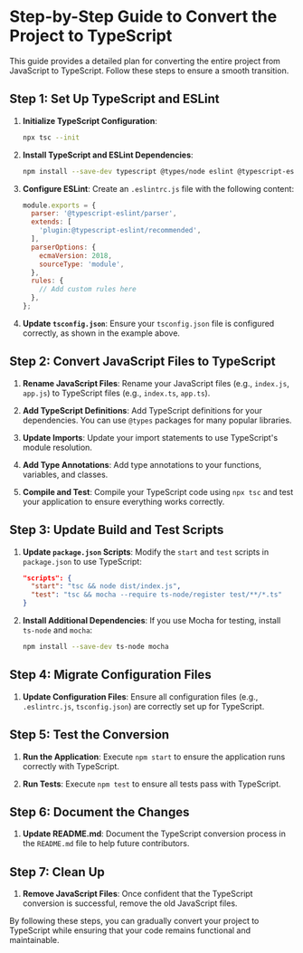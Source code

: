 # Step-by-Step Guide to Convert the Project to TypeScript

This guide provides a detailed plan for converting the entire project from JavaScript to TypeScript. Follow these steps to ensure a smooth transition.

## Step 1: Set Up TypeScript and ESLint

1. **Initialize TypeScript Configuration**:
   ```sh
   npx tsc --init
   ```

2. **Install TypeScript and ESLint Dependencies**:
   ```sh
   npm install --save-dev typescript @types/node eslint @typescript-eslint/parser @typescript-eslint/eslint-plugin
   ```

3. **Configure ESLint**:
   Create an `.eslintrc.js` file with the following content:
   ```javascript
   module.exports = {
     parser: '@typescript-eslint/parser',
     extends: [
       'plugin:@typescript-eslint/recommended',
     ],
     parserOptions: {
       ecmaVersion: 2018,
       sourceType: 'module',
     },
     rules: {
       // Add custom rules here
     },
   };
   ```

4. **Update `tsconfig.json`**:
   Ensure your `tsconfig.json` file is configured correctly, as shown in the example above.

## Step 2: Convert JavaScript Files to TypeScript

1. **Rename JavaScript Files**:
   Rename your JavaScript files (e.g., `index.js`, `app.js`) to TypeScript files (e.g., `index.ts`, `app.ts`).

2. **Add TypeScript Definitions**:
   Add TypeScript definitions for your dependencies. You can use `@types` packages for many popular libraries.

3. **Update Imports**:
   Update your import statements to use TypeScript's module resolution.

4. **Add Type Annotations**:
   Add type annotations to your functions, variables, and classes.

5. **Compile and Test**:
   Compile your TypeScript code using `npx tsc` and test your application to ensure everything works correctly.

## Step 3: Update Build and Test Scripts

1. **Update `package.json` Scripts**:
   Modify the `start` and `test` scripts in `package.json` to use TypeScript:
   ```json
   "scripts": {
     "start": "tsc && node dist/index.js",
     "test": "tsc && mocha --require ts-node/register test/**/*.ts"
   }
   ```

2. **Install Additional Dependencies**:
   If you use Mocha for testing, install `ts-node` and `mocha`:
   ```sh
   npm install --save-dev ts-node mocha
   ```

## Step 4: Migrate Configuration Files

1. **Update Configuration Files**:
   Ensure all configuration files (e.g., `.eslintrc.js`, `tsconfig.json`) are correctly set up for TypeScript.

## Step 5: Test the Conversion

1. **Run the Application**:
   Execute `npm start` to ensure the application runs correctly with TypeScript.

2. **Run Tests**:
   Execute `npm test` to ensure all tests pass with TypeScript.

## Step 6: Document the Changes

1. **Update README.md**:
   Document the TypeScript conversion process in the `README.md` file to help future contributors.

## Step 7: Clean Up

1. **Remove JavaScript Files**:
   Once confident that the TypeScript conversion is successful, remove the old JavaScript files.

By following these steps, you can gradually convert your project to TypeScript while ensuring that your code remains functional and maintainable.
